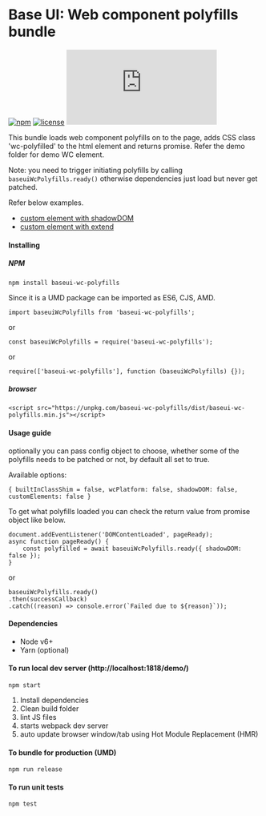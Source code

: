 # Base UI: Web component polyfills bundle
[![npm](https://img.shields.io/npm/v/baseui-wc-polyfills.svg)](https://www.npmjs.com/package/baseui-wc-polyfills)
[![license](https://img.shields.io/npm/l/baseui-wc-polyfills.svg)](https://opensource.org/licenses/MIT)
[![gzip size](http://img.badgesize.io/https://unpkg.com/baseui-wc-polyfills/dist/baseui-wc-polyfills.min.js?compression=gzip&label=baseUIWcPolyfills)](https://unpkg.com/baseui-wc-polyfills/dist/baseui-wc-polyfills.min.js)

This bundle loads web component polyfills on to the page, adds CSS class 'wc-polyfilled' to the html element and returns promise. Refer the demo folder for demo WC element.

Note: you need to trigger initiating polyfills by calling `baseuiWcPolyfills.ready()` otherwise dependencies just load but never get patched.

Refer below examples.
- [custom element with shadowDOM](https://codepen.io/dsadhanala/pen/qRRXWp)
- [custom element with extend](https://codepen.io/dsadhanala/pen/dNOqYg)

#### Installing

##### NPM
```
npm install baseui-wc-polyfills
```

Since it is a UMD package can be imported as ES6, CJS, AMD.
```
import baseuiWcPolyfills from 'baseui-wc-polyfills';
```

or

```
const baseuiWcPolyfills = require('baseui-wc-polyfills');
```

or

```
require(['baseui-wc-polyfills'], function (baseuiWcPolyfills) {});
```

##### browser
```
<script src="https://unpkg.com/baseui-wc-polyfills/dist/baseui-wc-polyfills.min.js"></script>
```

#### Usage guide
optionally you can pass config object to choose, whether some of the polyfills needs to be patched or not, by default all set to true.

Available options:
```
{ builtInClassShim = false, wcPlatform: false, shadowDOM: false, customElements: false }
```

To get what polyfills loaded you can check the return value from promise object like below.
```
document.addEventListener('DOMContentLoaded', pageReady);
async function pageReady() {
    const polyfilled = await baseuiWcPolyfills.ready({ shadowDOM: false });
}
```

or

```
baseuiWcPolyfills.ready()
.then(successCallback)
.catch((reason) => console.error(`Failed due to ${reason}`));
```

#### Dependencies
- Node v6+
- Yarn (optional)

#### To run local dev server (http://localhost:1818/demo/)
```
npm start
```

1. Install dependencies
1. Clean build folder
1. lint JS files
1. starts webpack dev server
1. auto update browser window/tab using Hot Module Replacement (HMR)

#### To bundle for production (UMD)
```
npm run release
```

#### To run unit tests
```
npm test
```
